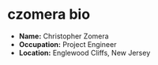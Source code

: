 # czomera bio

- **Name:** Christopher Zomera
- **Occupation:** Project Engineer
- **Location:** Englewood Cliffs, New Jersey
